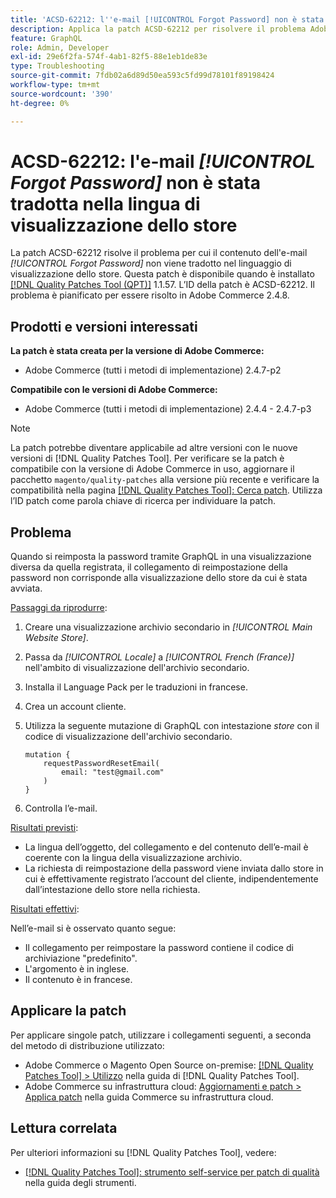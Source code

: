 ```yaml
---
title: 'ACSD-62212: l''e-mail [!UICONTROL Forgot Password] non è stata tradotta nella lingua di visualizzazione dello store'
description: Applica la patch ACSD-62212 per risolvere il problema Adobe Commerce per cui il contenuto dell'e-mail *[!UICONTROL Forgot Password]* non viene tradotto nella lingua della visualizzazione archivio.
feature: GraphQL
role: Admin, Developer
exl-id: 29e6f2fa-574f-4ab1-82f5-88e1eb1de83e
type: Troubleshooting
source-git-commit: 7fdb02a6d89d50ea593c5fd99d78101f89198424
workflow-type: tm+mt
source-wordcount: '390'
ht-degree: 0%

---
```


# ACSD-62212: l&#39;e-mail *[!UICONTROL Forgot Password]* non è stata tradotta nella lingua di visualizzazione dello store

La patch ACSD-62212 risolve il problema per cui il contenuto dell&#39;e-mail *[!UICONTROL Forgot Password]* non viene tradotto nel linguaggio di visualizzazione dello store. Questa patch è disponibile quando è installato [[!DNL Quality Patches Tool (QPT)]](https://experienceleague.adobe.com/docs/commerce-operations/tools/quality-patches-tool/usage.html) 1.1.57. L’ID della patch è ACSD-62212. Il problema è pianificato per essere risolto in Adobe Commerce 2.4.8.

## Prodotti e versioni interessati

**La patch è stata creata per la versione di Adobe Commerce:**

* Adobe Commerce (tutti i metodi di implementazione) 2.4.7-p2

**Compatibile con le versioni di Adobe Commerce:**

* Adobe Commerce (tutti i metodi di implementazione) 2.4.4 - 2.4.7-p3

>[!NOTE]
>
>La patch potrebbe diventare applicabile ad altre versioni con le nuove versioni di [!DNL Quality Patches Tool]. Per verificare se la patch è compatibile con la versione di Adobe Commerce in uso, aggiornare il pacchetto `magento/quality-patches` alla versione più recente e verificare la compatibilità nella pagina [[!DNL Quality Patches Tool]: Cerca patch](https://experienceleague.adobe.com/tools/commerce-quality-patches/index.html). Utilizza l’ID patch come parola chiave di ricerca per individuare la patch.

## Problema

Quando si reimposta la password tramite GraphQL in una visualizzazione diversa da quella registrata, il collegamento di reimpostazione della password non corrisponde alla visualizzazione dello store da cui è stata avviata.

<u>Passaggi da riprodurre</u>:

1. Creare una visualizzazione archivio secondario in *[!UICONTROL Main Website Store]*.
1. Passa da *[!UICONTROL Locale]* a *[!UICONTROL French (France)]* nell&#39;ambito di visualizzazione dell&#39;archivio secondario.
1. Installa il Language Pack per le traduzioni in francese.
1. Crea un account cliente.
1. Utilizza la seguente mutazione di GraphQL con intestazione *store* con il codice di visualizzazione dell&#39;archivio secondario.

   ```
   mutation {
       requestPasswordResetEmail(
           email: "test@gmail.com"
       )
   }
   ```

1. Controlla l’e-mail.

<u>Risultati previsti</u>:

* La lingua dell’oggetto, del collegamento e del contenuto dell’e-mail è coerente con la lingua della visualizzazione archivio.
* La richiesta di reimpostazione della password viene inviata dallo store in cui è effettivamente registrato l’account del cliente, indipendentemente dall’intestazione dello store nella richiesta.

<u>Risultati effettivi</u>:

Nell’e-mail si è osservato quanto segue:

* Il collegamento per reimpostare la password contiene il codice di archiviazione &quot;predefinito&quot;.
* L&#39;argomento è in inglese.
* Il contenuto è in francese.

## Applicare la patch

Per applicare singole patch, utilizzare i collegamenti seguenti, a seconda del metodo di distribuzione utilizzato:

* Adobe Commerce o Magento Open Source on-premise: [[!DNL Quality Patches Tool] > Utilizzo](/help/tools/quality-patches-tool/usage.md) nella guida di [!DNL Quality Patches Tool].
* Adobe Commerce su infrastruttura cloud: [Aggiornamenti e patch > Applica patch](https://experienceleague.adobe.com/docs/commerce-cloud-service/user-guide/develop/upgrade/apply-patches.html) nella guida Commerce su infrastruttura cloud.

## Lettura correlata

Per ulteriori informazioni su [!DNL Quality Patches Tool], vedere:

* [[!DNL Quality Patches Tool]: strumento self-service per patch di qualità](/help/tools/quality-patches-tool/quality-patches-tool-to-self-serve-quality-patches.md) nella guida degli strumenti.
